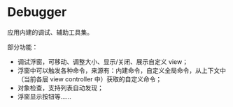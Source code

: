 # Debugger

应用内建的调试、辅助工具集。

部分功能：

- 调试浮窗，可移动、调整大小、显示/关闭、展示自定义 view；
- 浮窗中可以触发各种命令，来源有：内建命令，自定义全局命令，从上下文中（当前各层 view controller 中）获取的自定义命令；
- 对象检查，支持列表自动发现；
- 浮窗显示按钮等……
